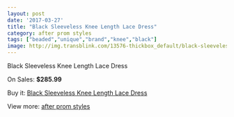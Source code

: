 ```yaml
---
layout: post
date: '2017-03-27'
title: "Black Sleeveless Knee Length Lace Dress"
category: after prom styles
tags: ["beaded","unique","brand","knee","black"]
image: http://img.transblink.com/13576-thickbox_default/black-sleeveless-knee-length-lace-dress.jpg
---
```

Black Sleeveless Knee Length Lace Dress

On Sales: **$285.99**
<a href="https://www.transblink.com/en/after-prom-styles/4352-black-sleeveless-knee-length-lace-dress.html"><amp-img layout="responsive" width="600" height="600" src="//img.transblink.com/13576-thickbox_default/black-sleeveless-knee-length-lace-dress.jpg" alt="Black Sleeveless Knee Length Lace Dress 0" /></a>
<a href="https://www.transblink.com/en/after-prom-styles/4352-black-sleeveless-knee-length-lace-dress.html"><amp-img layout="responsive" width="600" height="600" src="//img.transblink.com/13578-thickbox_default/black-sleeveless-knee-length-lace-dress.jpg" alt="Black Sleeveless Knee Length Lace Dress 1" /></a>
<a href="https://www.transblink.com/en/after-prom-styles/4352-black-sleeveless-knee-length-lace-dress.html"><amp-img layout="responsive" width="600" height="600" src="//img.transblink.com/13577-thickbox_default/black-sleeveless-knee-length-lace-dress.jpg" alt="Black Sleeveless Knee Length Lace Dress 2" /></a>

Buy it: [Black Sleeveless Knee Length Lace Dress](https://www.transblink.com/en/after-prom-styles/4352-black-sleeveless-knee-length-lace-dress.html "Black Sleeveless Knee Length Lace Dress")

View more: [after prom styles](https://www.transblink.com/en/55-after-prom-styles "after prom styles")